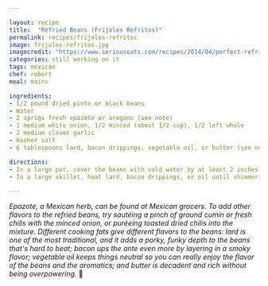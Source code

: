 ```yaml
---

layout: recipe
title:  "Refried Beans (Frijoles Refritos)"
permalink: recipes/frijoles-refritos
image: frijoles-refritos.jpg
imagecredit: "https://www.seriouseats.com/recipes/2014/04/perfect-refried-beans.html"
categories: still working on it
tags: mexican
chef: robert
meal: mains

ingredients:
- 1/2 pound dried pinto or black beans
- Water
- 2 sprigs fresh epazote or oregano (see note)
- 1 medium white onion, 1/2 minced (about 1/2 cup), 1/2 left whole
- 2 medium cloves garlic
- Kosher salt
- 6 tablespoons lard, bacon drippings, vegetable oil, or butter (see note)

directions:
- In a large pot, cover the beans with cold water by at least 2 inches. Add herb sprigs, the whole onion half, and garlic cloves and bring to a boil over high heat. Reduce heat to simmer and cook until beans are very tender, about 1 to 2 hours. Season with salt. Drain beans, reserving bean-cooking liquid. You should have about 3 cups of cooked beans; if you have more, measure out 3 cups of beans and reserve the rest for another use. Discard herb sprigs, onion, and garlic.
- In a large skillet, heat lard, bacon drippings, or oil until shimmering, or butter until foaming, over medium-high heat. Add minced onion and cook, stirring occasionally, until translucent and lightly golden, about 7 minutes. Stir in beans and cook for 2 minutes. Add 1 cup of reserved bean-cooking liquid. Using bean masher, potato masher, or back of a wooden spoon, smash the beans to form a chunky purée; alternatively, use a stick blender to make a smoother purée. Reduce heat to medium and cook, stirring, until desired consistency is reached; if refried beans are too dry, add more bean-cooking liquid, 1 tablespoon at a time, as needed. Season with salt and serve.

---
```


*Epazote, a Mexican herb, can be found at Mexican grocers. To add other flavors to the refried beans, try sautéing a pinch of ground cumin or fresh chilis with the minced onion, or puréeing toasted dried chilis into the mixture. Different cooking fats give different flavors to the beans: lard is one of the most traditional, and it adds a porky, funky depth to the beans that's hard to beat; bacon ups the ante even more by layering in a smoky flavor; vegetable oil keeps things neutral so you can really enjoy the flavor of the beans and the aromatics; and butter is decadent and rich without being overpowering.* 🔪